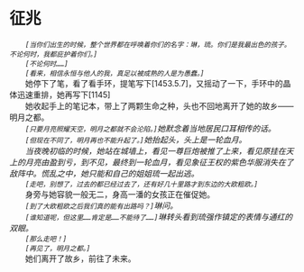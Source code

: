 # 征兆
&emsp;&emsp;*```[当你们出生的时候，整个世界都在呼唤着你们的名字：琳，琉。你们是我最出色的孩子。不论何时，我都庇护着你们。]```*  
&emsp;&emsp;*```[不论何时……]```*  
&emsp;&emsp;*```[看来，相信永恒与他人的我，真足以被成熟的人是为愚蠢。]```*  
&emsp;&emsp;她停下了笔，看了看手环，提笔写下[1453.5.7]，又摇动了一下，手环中的晶体迅速重排，她再写下[1145]  
&emsp;&emsp;她收起手上的笔记本，带上了两颗生命之种，头也不回地离开了她的故乡——明月之都。  
&emsp;&emsp;*```[只要月亮照耀天空，明月之都就不会沦陷。]```*她默念着当地居民口耳相传的话。  
&emsp;&emsp;*```[但现在不同了，明月再也不能升起了。]```*她抬起头，头上是一轮血月。  
&emsp;&emsp;当夜晚初临的时候，她站在城墙上，看见一尊巨炮被推了上来，看见原挂在天上的月亮由盈到亏，到不见，最终到一轮血月，看见象征王权的紫色华服消失在了敌阵中。慌乱之中，她只能和自己的姐姐琉一起出逃。  
&emsp;&emsp;*```[走吧，别想了，过去的都已经过去了，还有好几十里路才到东边的大欧粗欧。]```*  
&emsp;&emsp;身旁与她容貌一般无二，身高一潘的女孩正在催促她。  
&emsp;&emsp;*```[到了大欧粗欧之后我们真的能有出路吗？]```*琳问。  
&emsp;&emsp;*```[谁知道呢，但这里……肯定是……不能待了……]```*琳转头看到琉强作镇定的表情与通红的双眼。  
&emsp;&emsp;*```[那么走吧！]```*  
&emsp;&emsp;*```[再见了，明月之都。]```*  
&emsp;&emsp;她们离开了故乡，前往了未来。  
